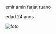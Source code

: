 emir amin farjat ruano

edad 24 anos

![foto](https://scontent.fmex22-1.fna.fbcdn.net/v/t39.30808-6/435696915_122127094592234645_5379688605328160493_n.jpg?_nc_cat=104&ccb=1-7&_nc_sid=a5f93a&_nc_ohc=tqZBIX8ACPEQ7kNvgFbpiEJ&_nc_ht=scontent.fmex22-1.fna&_nc_gid=AzGc3ViehSU3tFv1mSmj_Le&oh=00_AYCO5fQ03WGGv06nso90CF1GiF8D5zLiR0CpDlTjhhSacA&oe=66DFE4A2v)